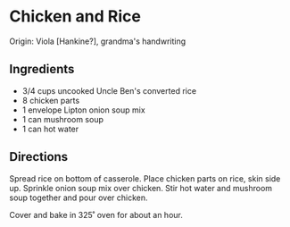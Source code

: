 # Chicken and Rice

Origin: Viola [Hankine?], grandma's handwriting

## Ingredients

- 3/4 cups uncooked Uncle Ben's converted rice
- 8 chicken parts
- 1 envelope Lipton onion soup mix
- 1 can mushroom soup
- 1 can hot water

## Directions

Spread rice on bottom of casserole. Place chicken parts on rice, skin side up. Sprinkle onion soup mix over chicken. Stir hot water and mushroom soup together and pour over chicken.

Cover and bake in 325˚ oven for about an hour.
